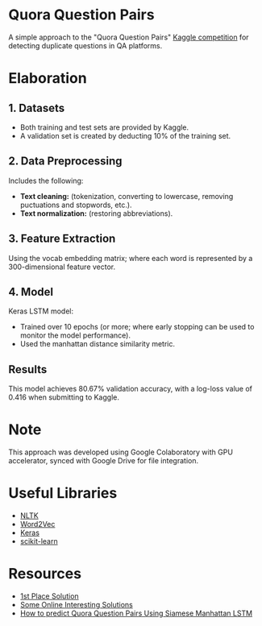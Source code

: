 # Quora Question Pairs
A simple approach to the "Quora Question Pairs" [Kaggle competition](https://www.kaggle.com/c/quora-question-pairs) for detecting duplicate questions in QA platforms.
# Elaboration
## 1. Datasets
- Both training and test sets are provided by Kaggle.
- A validation set is created by deducting 10% of the training set.
## 2. Data Preprocessing
Includes the following:
- **Text cleaning:** (tokenization, converting to lowercase, removing puctuations and stopwords, etc.).
- **Text normalization:** (restoring abbreviations).
## 3. Feature Extraction
Using the vocab embedding matrix; where each word is represented by a 300-dimensional feature vector.
## 4. Model
Keras LSTM model:
- Trained over 10 epochs (or more; where early stopping can be used to monitor the model performance).
- Used the manhattan distance similarity metric.
## Results
This model achieves 80.67% validation accuracy, with a log-loss value of 0.416 when submitting to Kaggle.
# Note
This approach was developed using Google Colaboratory with GPU accelerator, synced with Google Drive for file integration.
# Useful Libraries
- [NLTK](https://www.nltk.org/)
- [Word2Vec](https://code.google.com/archive/p/word2vec/)
- [Keras](https://keras.io/)
- [scikit-learn](http://scikit-learn.org/)
# Resources
- [1st Place Solution](https://www.kaggle.com/c/quora-question-pairs/discussion/34355)
- [Some Online Interesting Solutions](https://www.kaggle.com/c/quora-question-pairs/discussion/30260)
- [How to predict Quora Question Pairs Using Siamese Manhattan LSTM](https://medium.com/@eliorcohen/implementing-malstm-on-kaggles-quora-question-pairs-competition-8b31b0b16a07)
